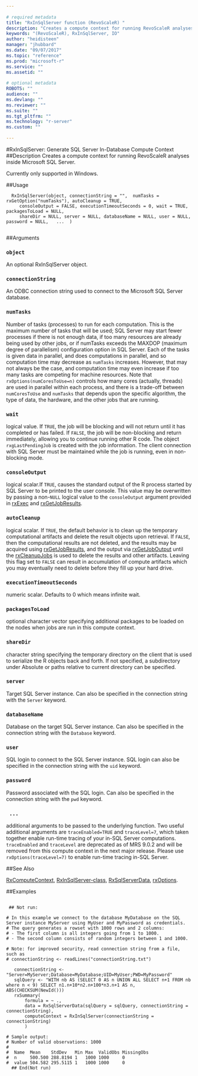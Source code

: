 ```yaml
--- 
 
# required metadata 
title: "RxInSqlServer function (RevoScaleR) " 
description: "Creates a compute context for running RevoScaleR analyses inside Microsoft SQL Server.  Currently only supported in Windows." 
keywords: "(RevoScaleR), RxInSqlServer, IO" 
author: "heidisteen" 
manager: "jhubbard" 
ms.date: "09/07/2017" 
ms.topic: "reference" 
ms.prod: "microsoft-r" 
ms.service: "" 
ms.assetid: "" 
 
# optional metadata 
ROBOTS: "" 
audience: "" 
ms.devlang: "" 
ms.reviewer: "" 
ms.suite: "" 
ms.tgt_pltfrm: "" 
ms.technology: "r-server" 
ms.custom: "" 
 
--- 
```

 
 
 #RxInSqlServer: Generate SQL Server In-Database Compute Context 
 ##Description
 Creates a compute context for running RevoScaleR analyses inside Microsoft SQL Server.

Currently only supported in Windows. 
 
 ##Usage

```   
  RxInSqlServer(object, connectionString = "",  numTasks = rxGetOption("numTasks"), autoCleanup = TRUE, 
     consoleOutput = FALSE, executionTimeoutSeconds = 0, wait = TRUE, packagesToLoad = NULL, 
     shareDir = NULL, server = NULL, databaseName = NULL, user = NULL, password = NULL,   ...  )
 
```
 
 
 ##Arguments

   
    
 ### `object`
  An optional RxInSqlServer object.  
  
    
 ### `connectionString`
  An ODBC connection string used to connect to the Microsoft SQL Server database.  
  
  
    
 ### `numTasks`
  Number of tasks (processes) to run for each computation. This is the maximum number of tasks that will be used; SQL Server  may start fewer processes if there is not enough data, if too many resources are already being used by other jobs, or if  numTasks exceeds the MAXDOP (maximum degree of parallelism) configuration option in SQL Server. Each of the tasks is given data in parallel, and does computations in parallel, and so computation time may decrease as `numTasks` increases. However, that may not always be the case, and computation time may even increase if too many tasks are competing for machine resources. Note that `rxOptions(numCoresToUse=n)` controls how many cores (actually, threads) are used in parallel within each process,  and there is a trade-off between `numCoresToUse` and `numTasks` that depends upon the specific algorithm,  the type of data, the hardware, and the other jobs that are running.  
  
  
    
 ### `wait`
  logical value. If `TRUE`, the job will be blocking and will not return until   it has completed or has failed. If `FALSE`, the job will be non-blocking and return immediately,  allowing you to continue running other R code. The object `rxgLastPendingJob` is created with the job information. The client connection with SQL Server must be maintained while the job is running, even in non-blocking mode.  
  
    
 ### `consoleOutput`
  logical scalar.If `TRUE`, causes the standard output  of the R process started by SQL Server to be printed to the user console. This value may be  overwritten by passing a non-`NULL` logical value to the `consoleOutput` argument  provided in [rxExec](rxExec.md) and [rxGetJobResults](rxGetJobResults.md).  
  
    
 ### `autoCleanup`
  logical scalar. If `TRUE`, the default behavior is to clean up the  temporary computational artifacts and delete the result objects upon retrieval.  If `FALSE`,  then the computational results are not deleted, and the results may be acquired using  [rxGetJobResults](rxGetJobResults.md), and the output via [rxGetJobOutput](rxGetJobOutput.md) until the  [rxCleanupJobs](rxCleanup.md) is used to delete the results and other artifacts. Leaving this flag set to `FALSE` can result in accumulation of compute artifacts which you may eventually need to delete before they fill up your hard drive.  
  
  
    
 ### `executionTimeoutSeconds`
  numeric scalar. Defaults to 0 which means infinite wait.  
  
  
    
 ### `packagesToLoad`
 optional character vector specifying additional packages to be  loaded on the nodes when jobs are run in this compute context.  
  
  
    
 ### `shareDir`
 character string specifying the temporary directory on the client that is  used to serialize the R objects back and forth. If not specified, a subdirectory under  Absolute or paths relative to current directory can be specified.  
  
  
    
 ### `server`
 Target SQL Server instance. 	 Can also be specified in the connection string with the `Server` keyword. 
  
  
    
 ### `databaseName`
 Database on the target SQL Server instance. 	 Can also be specified in the connection string with the `Database` keyword. 
  
  
    
 ### `user`
 SQL login to connect to the SQL Server instance.   SQL login can also be specified in the connection string with the `uid` keyword. 
  
  
    
 ### `password`
 Password associated with the SQL login. Can also be specified in the connection  string with the `pwd` keyword. 
  
  
    
 ### ` ...`
 additional arguments to be passed to the underlying function. Two useful additional arguments are `traceEnabled=TRUE` and `traceLevel=7`, which taken together enable run-time tracing of your in-SQL Server computations. `traceEnabled` and `traceLevel` are deprecated as of MRS 9.0.2 and will be removed from this compute context in the next major release. Please use `rxOptions(traceLevel=7)` to enable run-time tracing in-SQL Server. 
  
   
 
 

 
 
 
 ##See Also
 
[RxComputeContext](RxComputeContext.md),
[RxInSqlServer-class](RxInSqlServer-class.md),
[RxSqlServerData](RxSqlServerData.md),
[rxOptions](rxOptions.md).
   
 
 ##Examples

 ```
   
  ## Not run:
 
# In this example we connect to the database MyDatabase on the SQL Server instance MyServer using MyUser and MyPassword as credentials.
# The query generates a rowset with 1000 rows and 2 columns:
# - The first column is all integers going from 1 to 1000.
# - The second column consists of random integers between 1 and 1000.

# Note: for improved security, read connection string from a file, such as
# connectionString <- readLines("connectionString.txt")

    connectionString <- "Server=MyServer;Database=MyDatabase;UID=MyUser;PWD=MyPassword"
    sqlQuery <- "WITH nb AS (SELECT 0 AS n UNION ALL SELECT n+1 FROM nb where n < 9) SELECT n1.n+10*n2.n+100*n3.n+1 AS n, ABS(CHECKSUM(NewId())) 
    rxSummary(
        formula = ~ .,
        data = RxSqlServerData(sqlQuery = sqlQuery, connectionString = connectionString),
        computeContext = RxInSqlServer(connectionString = connectionString)
        )
        
# Sample output:
# Number of valid observations: 1000 
# 
#  Name  Mean    StdDev   Min Max  ValidObs MissingObs
#  n     500.500 288.8194 1   1000 1000     0         
#  value 504.582 295.5115 1   1000 1000     0      
   ## End(Not run) 
  
 
```
 
 
